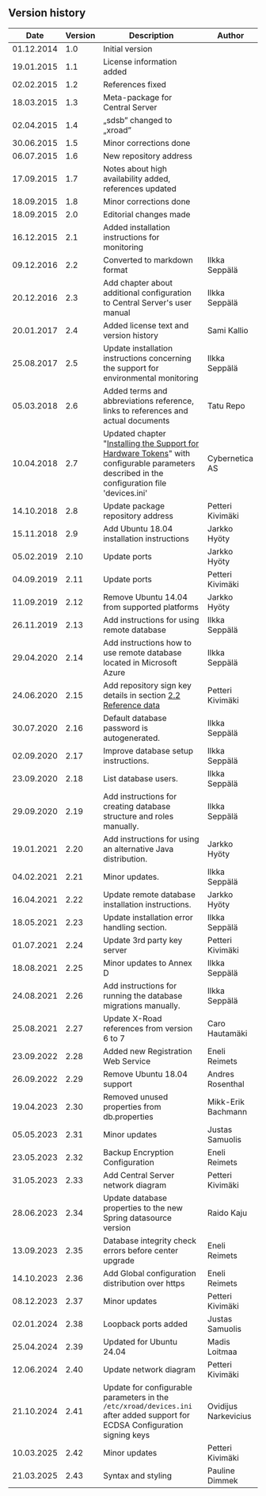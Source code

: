 ## Version history <!-- omit in toc -->
| Date       | Version | Description                                                                                                                                                                                   | Author               |
|------------|---------|-----------------------------------------------------------------------------------------------------------------------------------------------------------------------------------------------|----------------------|
| 01.12.2014 | 1.0     | Initial version                                                                                                                                                                               |                      |
| 19.01.2015 | 1.1     | License information added                                                                                                                                                                     |                      |
| 02.02.2015 | 1.2     | References fixed                                                                                                                                                                              |                      |
| 18.03.2015 | 1.3     | Meta-package for Central Server                                                                                                                                                               |                      |
| 02.04.2015 | 1.4     | „sdsb” changed to „xroad”                                                                                                                                                                     |                      |
| 30.06.2015 | 1.5     | Minor corrections done                                                                                                                                                                        |                      |
| 06.07.2015 | 1.6     | New repository address                                                                                                                                                                        |                      |
| 17.09.2015 | 1.7     | Notes about high availability added, references updated                                                                                                                                       |                      |
| 18.09.2015 | 1.8     | Minor corrections done                                                                                                                                                                        |                      |
| 18.09.2015 | 2.0     | Editorial changes made                                                                                                                                                                        |                      |
| 16.12.2015 | 2.1     | Added installation instructions for monitoring                                                                                                                                                |                      |
| 09.12.2016 | 2.2     | Converted to markdown format                                                                                                                                                                  | Ilkka Seppälä        |
| 20.12.2016 | 2.3     | Add chapter about additional configuration to Central Server's user manual                                                                                                                    | Ilkka Seppälä        |
| 20.01.2017 | 2.4     | Added license text and version history                                                                                                                                                        | Sami Kallio          |
| 25.08.2017 | 2.5     | Update installation instructions concerning the support for environmental monitoring                                                                                                          | Ilkka Seppälä        |
| 05.03.2018 | 2.6     | Added terms and abbreviations reference, links to references and actual documents                                                                                                             | Tatu Repo            | 
| 10.04.2018 | 2.7     | Updated chapter "[Installing the Support for Hardware Tokens](#28-installing-the-support-for-hardware-tokens)" with configurable parameters described in the configuration file 'devices.ini' | Cybernetica AS       |
| 14.10.2018 | 2.8     | Update package repository address                                                                                                                                                             | Petteri Kivimäki     |
| 15.11.2018 | 2.9     | Add Ubuntu 18.04 installation instructions                                                                                                                                                    | Jarkko Hyöty         |
| 05.02.2019 | 2.10    | Update ports                                                                                                                                                                                  | Jarkko Hyöty         |
| 04.09.2019 | 2.11    | Update ports                                                                                                                                                                                  | Petteri Kivimäki     |
| 11.09.2019 | 2.12    | Remove Ubuntu 14.04 from supported platforms                                                                                                                                                  | Jarkko Hyöty         |
| 26.11.2019 | 2.13    | Add instructions for using remote database                                                                                                                                                    | Ilkka Seppälä        |
| 29.04.2020 | 2.14    | Add instructions how to use remote database located in Microsoft Azure                                                                                                                        | Ilkka Seppälä        |
| 24.06.2020 | 2.15    | Add repository sign key details in section [2.2 Reference data](#22-reference-data)                                                                                                           | Petteri Kivimäki     |
| 30.07.2020 | 2.16    | Default database password is autogenerated.                                                                                                                                                   | Ilkka Seppälä        |
| 02.09.2020 | 2.17    | Improve database setup instructions.                                                                                                                                                          | Ilkka Seppälä        |
| 23.09.2020 | 2.18    | List database users.                                                                                                                                                                          | Ilkka Seppälä        |
| 29.09.2020 | 2.19    | Add instructions for creating database structure and roles manually.                                                                                                                          | Ilkka Seppälä        |
| 19.01.2021 | 2.20    | Add instructions for using an alternative Java distribution.                                                                                                                                  | Jarkko Hyöty         |
| 04.02.2021 | 2.21    | Minor updates.                                                                                                                                                                                | Ilkka Seppälä        |
| 16.04.2021 | 2.22    | Update remote database installation instructions.                                                                                                                                             | Jarkko Hyöty         |
| 18.05.2021 | 2.23    | Update installation error handling section.                                                                                                                                                   | Ilkka Seppälä        |
| 01.07.2021 | 2.24    | Update 3rd party key server                                                                                                                                                                   | Petteri Kivimäki     |
| 18.08.2021 | 2.25    | Minor updates to Annex D                                                                                                                                                                      | Ilkka Seppälä        |
| 24.08.2021 | 2.26    | Add instructions for running the database migrations manually.                                                                                                                                | Ilkka Seppälä        |
| 25.08.2021 | 2.27    | Update X-Road references from version 6 to 7                                                                                                                                                  | Caro Hautamäki       |
| 23.09.2022 | 2.28    | Added new Registration Web Service                                                                                                                                                            | Eneli Reimets        |
| 26.09.2022 | 2.29    | Remove Ubuntu 18.04 support                                                                                                                                                                   | Andres Rosenthal     |
| 19.04.2023 | 2.30    | Removed unused properties from db.properties                                                                                                                                                  | Mikk-Erik Bachmann   |
| 05.05.2023 | 2.31    | Minor updates                                                                                                                                                                                 | Justas Samuolis      |
| 23.05.2023 | 2.32    | Backup Encryption Configuration                                                                                                                                                               | Eneli Reimets        |
| 31.05.2023 | 2.33    | Add Central Server network diagram                                                                                                                                                            | Petteri Kivimäki     |
| 28.06.2023 | 2.34    | Update database properties to the new Spring datasource version                                                                                                                               | Raido Kaju           |
| 13.09.2023 | 2.35    | Database integrity check errors before center upgrade                                                                                                                                         | Eneli Reimets        |
| 14.10.2023 | 2.36    | Add Global configuration distribution over https                                                                                                                                              | Eneli Reimets        |
| 08.12.2023 | 2.37    | Minor updates                                                                                                                                                                                 | Petteri Kivimäki     |
| 02.01.2024 | 2.38    | Loopback ports added                                                                                                                                                                          | Justas Samuolis      |
| 25.04.2024 | 2.39    | Updated for Ubuntu 24.04                                                                                                                                                                      | Madis Loitmaa        |
| 12.06.2024 | 2.40    | Update network diagram                                                                                                                                                                        | Petteri Kivimäki     |
| 21.10.2024 | 2.41    | Update for configurable parameters in the `/etc/xroad/devices.ini` after added support for ECDSA Configuration signing keys                                                                   | Ovidijus Narkevicius |
| 10.03.2025 | 2.42    | Minor updates                                                                                                                                                                                 | Petteri Kivimäki     |
| 21.03.2025 | 2.43    | Syntax and styling                                                                                                                                                                            | Pauline Dimmek       |